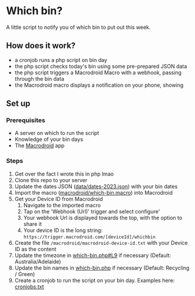 # Which bin?
A little script to notify you of which bin to put out this week.

## How does it work?
- a cronjob runs a php script on bin day
- the php script checks today's bin using some pre-prepared JSON data
- the php script triggers a Macrodroid Macro with a webhook, passing through the bin data
- the Macrodroid macro displays a notification on your phone, showing 


## Set up
### Prerequisites 
- A server on which to run the script
- Knowledge of your bin days
- The [Macrodroid](https://play.google.com/store/apps/details?id=com.arlosoft.macrodroid) app

### Steps
1. Get over the fact I wrote this in php lmao
2. Clone this repo to your server
3. Update the dates JSON ([data/dates-2023.json](data/dates-2023.json)) with your bin dates
4. Import the macro ([macrodroid/which-bin.macro](macrodroid/which-bin.macro)) into Macrodroid
5. Get your Device ID from Macrodroid
    1. Navigate to the imported macro
    2. Tap on the 'Webhook (Url)' trigger and select configure'
    3. Your webhook Url is displayed towards the top, with the option to share it
    4. Your device ID is the long string: `https://trigger.macrodroid.com/[deviceId]/whichbin`
6. Create the file `/macrodroid/macrodroid-device-id.txt` with your Device ID as the content
7. Update the timezone in [which-bin.php#L9](which-bin.php#L9) if necessary (Default: Australia/Adelaide)
8. Update the bin names in [which-bin.php](which-bin.php) if necessary (Default: Recycling / Green)
9. Create a cronjob to run the script on your bin day. Examples here: [cronjobs.txt](cronjobs.txt)
